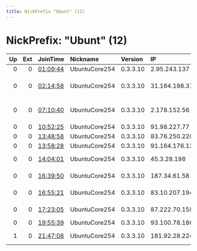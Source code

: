 ```yaml
---
title: NickPrefix "Ubunt" (12)
---
```


# NickPrefix: "Ubunt" (12)

|   Up |   Ext | JoinTime                                                                                            | Nickname      | Version   | IP             | AS                                       | CC   |   ORp |   Dirp | OS    | Contact   |   eFamMembers |
|-----:|------:|:----------------------------------------------------------------------------------------------------|:--------------|:----------|:---------------|:-----------------------------------------|:-----|------:|-------:|:------|:----------|--------------:|
|    0 |     0 | [01:09:44](https://metrics.torproject.org/rs.html#details/E269F8277A9B6DBECE6B83ACB45B1424A2A51F6B) | UbuntuCore254 | 0.3.3.10  | 2.95.243.137   | PVimpelCom                               | ru   | 33729 |      0 | Linux | None      |             1 |
|    0 |     0 | [02:14:58](https://metrics.torproject.org/rs.html#details/8B88F58896FFDD575A7EFD6BA371DB81CFDE7E87) | UbuntuCore254 | 0.3.3.10  | 31.164.198.37  | Sunrise Communications AG                | ch   | 38667 |      0 | Linux | None      |             1 |
|    0 |     0 | [07:10:40](https://metrics.torproject.org/rs.html#details/C30C301427CA0A481DB037B9174125719AEE4106) | UbuntuCore254 | 0.3.3.10  | 2.178.152.56   | Telecommunication Infrastructure Company | ir   | 40571 |      0 | Linux | None      |             1 |
|    0 |     0 | [10:52:25](https://metrics.torproject.org/rs.html#details/FE247CC47FB67FB16726BCD04FD77F1D155DFCBE) | UbuntuCore254 | 0.3.3.10  | 91.98.227.77   | Pars Online PJS                          | ir   | 44553 |      0 | Linux | None      |             1 |
|    0 |     0 | [13:48:58](https://metrics.torproject.org/rs.html#details/CCEED5A771A47B100FBC436A2B87C5FDF39AE14D) | UbuntuCore254 | 0.3.3.10  | 83.76.250.220  | Bluewin                                  | ch   | 42659 |      0 | Linux | None      |             1 |
|    0 |     0 | [13:58:28](https://metrics.torproject.org/rs.html#details/98478F420CFADE4F4A2F43D20E67E821DA545328) | UbuntuCore254 | 0.3.3.10  | 91.164.176.139 | Free SAS                                 | fr   | 36831 |      0 | Linux | None      |             1 |
|    0 |     0 | [14:04:01](https://metrics.torproject.org/rs.html#details/6786E81B97D0293E5F9818A55213302AD5A19726) | UbuntuCore254 | 0.3.3.10  | 45.3.28.198    | Start Communications                     | ca   | 38709 |      0 | Linux | None      |             1 |
|    0 |     0 | [16:39:50](https://metrics.torproject.org/rs.html#details/5BC099A65E98B2509B9B6E7AFD6850A63778BCA8) | UbuntuCore254 | 0.3.3.10  | 187.34.61.58   | TELEFu00D4NICA BRASIL S.A                | br   | 46839 |      0 | Linux | None      |             1 |
|    0 |     0 | [16:55:21](https://metrics.torproject.org/rs.html#details/323BE26CD25670B67AAF8F8D35244EEFE19C80FC) | UbuntuCore254 | 0.3.3.10  | 83.10.207.194  | Orange Polska Spolka Akcyjna             | pl   | 45597 |      0 | Linux | None      |             1 |
|    0 |     0 | [17:23:05](https://metrics.torproject.org/rs.html#details/1D8D1FC318595E45FB5F80FED51BD6DB5DBD16DD) | UbuntuCore254 | 0.3.3.10  | 87.222.70.158  | Orange Espagne SA                        | es   | 35059 |      0 | Linux | None      |             1 |
|    0 |     0 | [19:55:39](https://metrics.torproject.org/rs.html#details/8C7612A790C9CE67AAF3AF89E293B7F9D03D10DE) | UbuntuCore254 | 0.3.3.10  | 93.100.78.186  | SkyNet Ltd.                              | ru   | 45251 |      0 | Linux | None      |             1 |
|    1 |     0 | [21:47:08](https://metrics.torproject.org/rs.html#details/529A3149057A1BCD5202773122C309DA240829AC) | UbuntuCore254 | 0.3.3.10  | 181.92.28.224  | Telecom Argentina S.A.                   | ar   | 36855 |      0 | Linux | None      |             1 |
